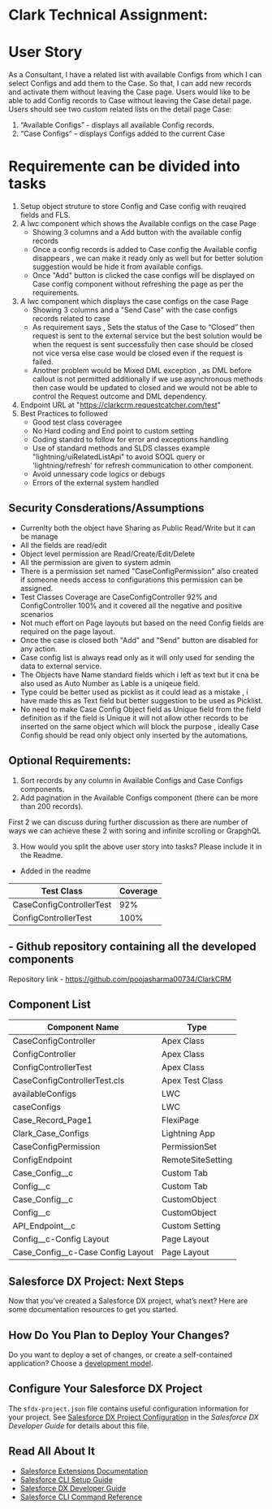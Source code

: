 
# Clark Technical Assignment:

# User Story
As a Consultant,
I have a related list with available Configs from which I can select Configs and add them to the Case.
So that, I can add new records and activate them without leaving the Case page.
Users would like to be able to add Config records to Case without leaving the Case detail page. Users
should see two custom related lists on the detail page Case:
1. “Available Configs” - displays all available Config records.
2. “Case Configs” – displays Configs added to the current Case

# Requiremente can be divided into tasks

1. Setup object struture to store Config and Case config with reuqired fields and FLS.
2. A lwc component which shows the Available configs on the case Page 
    - Showing 3 columns and a Add button with the available config records
    - Once a config records is added to Case config the Available config disappears , we can make it ready only as well but for better solution suggestion would be hide it from available configs.
    - Once "Add" button is clicked the case configs will be displayed on Case config component without refreshing the page as per the requirements.
3. A lwc component which displays the case configs on the case Page 
    - Showing 3 columns and a "Send Case" with the case configs records related to case
    - As requirement says , Sets the status of the Case to “Closed” then request is sent to the external service but the best solution would be when the request is sent successfully then case should be closed not vice versa else case would be closed even if the request is failed.
    - Another problem would be Mixed DML exception , as DML before callout is not permitted additionally if we use asynchronous methods then case would be updated to closed and we would not be able to control the Request outcome and DML dependency.
4. Endpoint URL at "https://clarkcrm.requestcatcher.com/test"
5. Best Practices to followed
    - Good test class coveragee
    - No Hard coding and End point to custom setting
    - Coding standrd to follow for error and exceptions handling
    - Use of standard methods and SLDS classes example "lightning/uiRelatedListApi" to avoid SOQL query or 'lightning/refresh' for refresh communication to other component.
    - Avoid unnessary code logics or debugs
    - Errors of the external system handled


## Security Consderations/Assumptions

- Currenlty both the object have Sharing as Public Read/Write but it can be manage
- All the fields are read/edit 
- Object level permission are Read/Create/Edit/Delete
- All the permission are given to system admin
- There is a permission set named "CaseConfigPermission" also created if someone needs access to configurations this permission can be assigned.
- Test Classes Coverage are CaseConfigController 92% and ConfigController 100% and it covered all the negative and positive scenarios
- Not much effort on Page layouts but based on the need Config fields are required on the page layout.
- Once the case is closed both "Add" and "Send" button are disabled for any action.
- Case config list is always read only as it will only used for sending the data to external service.
- The Objects have Name standard fields which i left as text but it cna be also used as Auto Number as Lable is a uniqeue field.
- Type could be better used as picklist as it could lead as a mistake , i have made this as Text field but better suggestion to be used as Picklist.
- No need to make Case Config Object field as Unique field from the field definition as if the field is Unique it will not allow other records to be inserted on the same object which will block the purpose , ideally Case Config should be read only object only inserted by the automations.


## Optional Requirements:
1. Sort records by any column in Available Configs and Case Configs components.
2. Add pagination in the Available Configs component (there can be more than 200 records).

 First 2 we can discuss during further discussion as there are number of ways we can achieve these 2 with soring and infinite scrolling or GrapghQL

3. How would you split the above user story into tasks? Please include it in the Readme.
 - Added in the readme

| Test Class  | Coverage |
| ------------- | ------------- |
| CaseConfigControllerTest  | 92%  |
| ConfigControllerTest  | 100%  |


## - Github repository containing all the developed components

Repository link - https://github.com/poojasharma00734/ClarkCRM

## Component List

| Component Name  | Type |
| ------------- | ------------- |
| CaseConfigController  | Apex Class  |
| ConfigController  | Apex Class  |
| ConfigControllerTest  | Apex Class  |
| CaseConfigControllerTest.cls  | Apex Test Class  |
| availableConfigs  | LWC  |
| caseConfigs  | LWC  |
| Case_Record_Page1  | FlexiPage  |
| Clark_Case_Configs  | Lightning App  |
| CaseConfigPermission |  PermissionSet  |
| ConfigEndpoint | RemoteSiteSetting  |
| Case_Config__c | Custom Tab  |
| Config__c | Custom Tab  |
| Case_Config__c | CustomObject |
| Config__c | CustomObject  |
| API_Endpoint__c | Custom Setting  |
| Config__c-Config Layout | Page Layout  |
| Case_Config__c-Case Config Layout | Page Layout  |


## Salesforce DX Project: Next Steps

Now that you’ve created a Salesforce DX project, what’s next? Here are some documentation resources to get you started.

## How Do You Plan to Deploy Your Changes?

Do you want to deploy a set of changes, or create a self-contained application? Choose a [development model](https://developer.salesforce.com/tools/vscode/en/user-guide/development-models).

## Configure Your Salesforce DX Project

The `sfdx-project.json` file contains useful configuration information for your project. See [Salesforce DX Project Configuration](https://developer.salesforce.com/docs/atlas.en-us.sfdx_dev.meta/sfdx_dev/sfdx_dev_ws_config.htm) in the _Salesforce DX Developer Guide_ for details about this file.

## Read All About It

- [Salesforce Extensions Documentation](https://developer.salesforce.com/tools/vscode/)
- [Salesforce CLI Setup Guide](https://developer.salesforce.com/docs/atlas.en-us.sfdx_setup.meta/sfdx_setup/sfdx_setup_intro.htm)
- [Salesforce DX Developer Guide](https://developer.salesforce.com/docs/atlas.en-us.sfdx_dev.meta/sfdx_dev/sfdx_dev_intro.htm)
- [Salesforce CLI Command Reference](https://developer.salesforce.com/docs/atlas.en-us.sfdx_cli_reference.meta/sfdx_cli_reference/cli_reference.htm)
